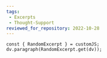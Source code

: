 ```yaml
---
tags:
 - Excerpts
 - Thought-Support
reviewed_for_repository: 2022-10-28
---
```

```dataviewjs
const { RandomExcerpt } = customJS;
dv.paragraph(RandomExcerpt.get(dv));
```
